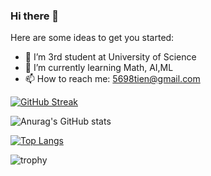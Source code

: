 ### Hi there 👋



Here are some ideas to get you started:

- 🔭 I’m 3rd student at University of Science
- 🌱 I’m currently learning Math, AI,ML
- 📫 How to reach me: 5698tien@gmail.com

[![GitHub Streak](http://github-readme-streak-stats.herokuapp.com?user=mtien314&theme=radical)](https://git.io/streak-stats)

![Anurag's GitHub stats](https://github-readme-stats.vercel.app/api?username=mtien314&show_icons=true&theme=radical)


[![Top Langs](https://github-readme-stats.vercel.app/api/top-langs/?username=mtien314&hide_progress=true)](https://github.com/anuraghazra/github-readme-stats)


![trophy](https://github-profile-trophy.vercel.app/?username=mtien314)
